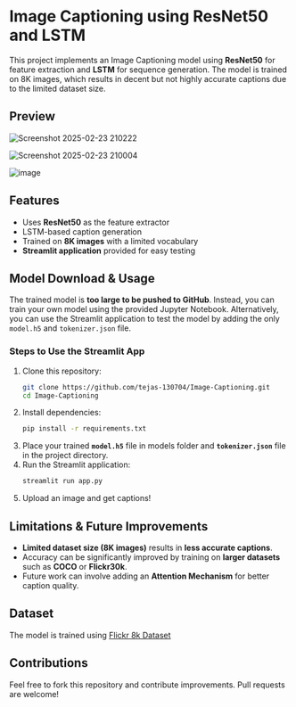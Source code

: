 # Image Captioning using ResNet50 and LSTM

This project implements an Image Captioning model using **ResNet50** for feature extraction and **LSTM** for sequence generation. The model is trained on 8K images, which results in decent but not highly accurate captions due to the limited dataset size.

## Preview

![Screenshot 2025-02-23 210222](https://github.com/user-attachments/assets/5b809ef5-02c4-4d7a-a765-2b6c8dc7ccea)


![Screenshot 2025-02-23 210004](https://github.com/user-attachments/assets/f2e710ed-3025-47a2-a698-e78cc2781e9f)


![image](https://github.com/user-attachments/assets/8783bb3d-4bc0-4b48-ae3e-3b4af128e413)

## Features
- Uses **ResNet50** as the feature extractor
- LSTM-based caption generation
- Trained on **8K images** with a limited vocabulary
- **Streamlit application** provided for easy testing

## Model Download & Usage
The trained model is **too large to be pushed to GitHub**. Instead, you can train your own model using the provided Jupyter Notebook. Alternatively, you can use the Streamlit application to test the model by adding the only `model.h5` and `tokenizer.json` file.

### Steps to Use the Streamlit App
1. Clone this repository:
   ```bash
   git clone https://github.com/tejas-130704/Image-Captioning.git
   cd Image-Captioning
   ```
2. Install dependencies:
   ```bash
   pip install -r requirements.txt
   ```
3. Place your trained **`model.h5`** file in models folder and **`tokenizer.json`** file in the project directory.
4. Run the Streamlit application:
   ```bash
   streamlit run app.py
   ```
5. Upload an image and get captions!

## Limitations & Future Improvements
- **Limited dataset size (8K images)** results in **less accurate captions**.
- Accuracy can be significantly improved by training on **larger datasets** such as **COCO** or **Flickr30k**.
- Future work can involve adding an **Attention Mechanism** for better caption quality.

## Dataset
The model is trained using [Flickr 8k Dataset](https://www.kaggle.com/datasets/adityajn105/flickr8k)

## Contributions
Feel free to fork this repository and contribute improvements. Pull requests are welcome!



